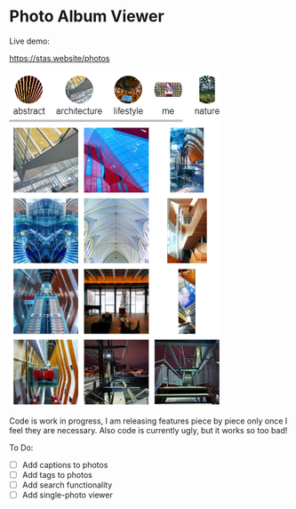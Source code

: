 # Photo Album Viewer

Live demo:

https://stas.website/photos

![img.png](img.png)

Code is work in progress, I am releasing features piece by piece only once I feel they are necessary.
Also code is currently ugly, but it works so too bad!

To Do:
- [ ] Add captions to photos
- [ ] Add tags to photos
- [ ] Add search functionality 
- [ ] Add single-photo viewer
